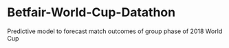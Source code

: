 # Betfair-World-Cup-Datathon
Predictive model to forecast match outcomes of group phase of 2018 World Cup
